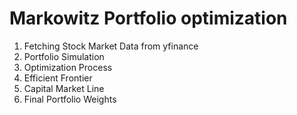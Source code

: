 # Markowitz Portfolio optimization

1) Fetching Stock Market Data from yfinance
2) Portfolio Simulation
3) Optimization Process
4) Efficient Frontier
5) Capital Market Line
6) Final Portfolio Weights
